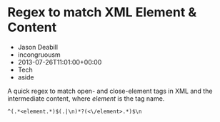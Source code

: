 # Regex to match XML Element & Content
- Jason Deabill
- incongruousm
- 2013-07-26T11:01:00+00:00
- Tech
- aside

A quick regex to match open- and close-element tags in XML and the intermediate content, where _element_ is the tag name.

```regex
^(.*<element.*)$(.|\n)*?(<\/element>.*)$\n
```